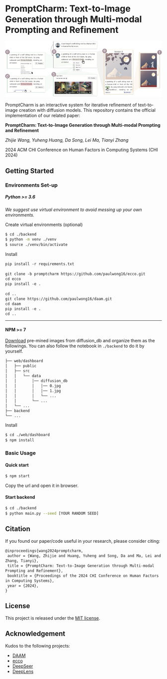 # PromptCharm: Text-to-Image Generation through Multi-modal Prompting and Refinement

![basic view](./figs/PromptCharm-UI.png)

PromptCharm is an interactive system for iterative refinement of text-to-image creation with diffusion models.
This repository contains the official implementation of our related paper:

**PromptCharm: Text-to-Image Generation through Multi-modal Prompting and Refinement**

*Zhijie Wang, Yuheng Huang, Da Song, Lei Ma, Tianyi Zhang*

2024 ACM CHI Conference on Human Factors in Computing Systems (CHI 2024)

## Getting Started

### Environments Set-up

##### Python >= 3.6

*We suggest use virtual environment to avoid messing up your own environments.*

Create virtual environments (optional)

~~~sh
$ cd ./backend
$ python -m venv ./venv
$ source ./venv/bin/activate
~~~

Install

```shell
pip install -r requirements.txt

git clone -b promptcharm https://github.com/paulwong16/ecco.git
cd ecco
pip install -e . 

cd ..
git clone https://github.com/paulwong16/daam.git
cd daam
pip install -e .
cd ..
```
---

#### NPM >= 7

[Download](https://drive.google.com/file/d/1wJxDLRNo-wZRV0xb-AhAIf4imd1XSyS4/view?usp=share_link) pre-mined images from diffusion_db and organize them as the followings. You can also follow the notebook in `./backend` to do it by yourself.

```tree
├── web/dashboard
│   ├── public
│   ├── src
│   │   └── data
│   │       │── diffusion_db
│   │       │   │── 0.jpg
│   │       │   │── 1.jpg
│   │       │   └── ...
│   │       └── ...
│   └── ...
├── backend
└── ...
```

Install

~~~sh
$ cd ./web/dashboard
$ npm install
~~~

### Basic Usage

#### Quick start

~~~sh
$ npm start
~~~
Copy the url and open it in browser.

#### Start backend

~~~sh
$ cd ./backend
$ python main.py --seed [YOUR RANDOM SEED]
~~~


## Citation

If you found our paper/code useful in your research, please consider citing:

```
@inproceedings{wang2024promptcharm,
 author = {Wang, Zhijie and Huang, Yuheng and Song, Da and Ma, Lei and Zhang, Tianyi},
 title = {PromptCharm: Text-to-Image Generation through Multi-modal Prompting and Refinement},
 booktitle = {Proceedings of the 2024 CHI Conference on Human Factors in Computing Systems},
 year = {2024},
} 
```

## License

This project is released under the [MIT license](./LICENSE.md).

## Acknowledgement

Kudos to the following projects:

- [DAAM](https://github.com/castorini/daam)
- [ecco](https://github.com/jalammar/ecco)
- [DeepSeer](https://github.com/Momentum-Research/DeepSeer)
- [DeepLens](https://github.com/Momentum-Research/DeepLens)